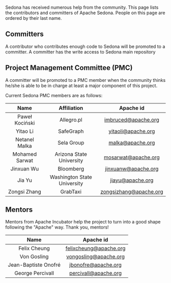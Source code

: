 Sedona has received numerous help from the community. This page lists the contributors and committers of Apache Sedona. People on this page are ordered by their last name.

## Committers

A contributor who contributes enough code to Sedona will be promoted to a committer. A committer has the write access to Sedona main repository

## Project Management Committee (PMC)

A committer will be promoted to a PMC member when the community thinks he/she is able to be in charge at least a major component of this project.

Current Sedona PMC members are as follows:


|       Name      |        Affiliation       | Apache id |
|:---------------:|:------------------------:|:------------------------:|
| Paweł Kociński |	Allegro.pl	| imbruced@apache.org|
| Yitao Li |	SafeGraph	| yitaoli@apache.org|
|Netanel Malka| Sela Group | malka@apache.org|
|  Mohamed Sarwat | Arizona State University | mosarwat@apache.org |
| Jinxuan Wu| Bloomberg | jinxuanw@apache.org |
|      Jia Yu     | Washington State University | jiayu@apache.org
|   Zongsi Zhang  | GrabTaxi | zongsizhang@apache.org |

## Mentors

Mentors from Apache Incubator help the project to turn into a good shape following the "Apache" way. Thank you, mentors!


|       Name       | Apache id |
|:---------------:|:------------------------:|
| Felix Cheung |	felixcheung@apache.org |
| Von Gosling| vongosling@apache.org |
|Jean-Baptiste Onofré| jbonofre@apache.org |
|  George Percivall | percivall@apache.org |
